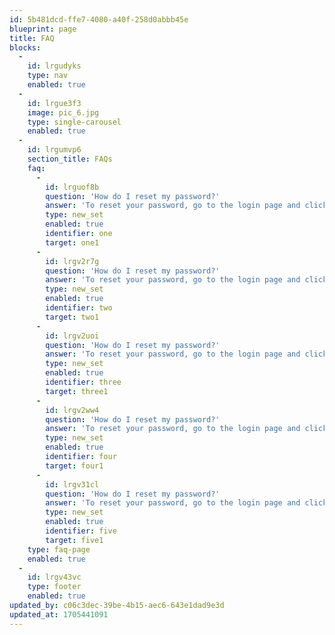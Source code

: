 ```yaml
---
id: 5b481dcd-ffe7-4080-a40f-258d0abbb45e
blueprint: page
title: FAQ
blocks:
  -
    id: lrgudyks
    type: nav
    enabled: true
  -
    id: lrgue3f3
    image: pic_6.jpg
    type: single-carousel
    enabled: true
  -
    id: lrgumvp6
    section_title: FAQs
    faq:
      -
        id: lrguof8b
        question: 'How do I reset my password?'
        answer: 'To reset your password, go to the login page and click on the "Forgot Password" link. Follow the instructions sent to your registered email.'
        type: new_set
        enabled: true
        identifier: one
        target: one1
      -
        id: lrgv2r7g
        question: 'How do I reset my password?'
        answer: 'To reset your password, go to the login page and click on the "Forgot Password" link. Follow the instructions sent to your registered email.'
        type: new_set
        enabled: true
        identifier: two
        target: two1
      -
        id: lrgv2uoi
        question: 'How do I reset my password?'
        answer: 'To reset your password, go to the login page and click on the "Forgot Password" link. Follow the instructions sent to your registered email.'
        type: new_set
        enabled: true
        identifier: three
        target: three1
      -
        id: lrgv2ww4
        question: 'How do I reset my password?'
        answer: 'To reset your password, go to the login page and click on the "Forgot Password" link. Follow the instructions sent to your registered email.'
        type: new_set
        enabled: true
        identifier: four
        target: four1
      -
        id: lrgv31cl
        question: 'How do I reset my password?'
        answer: 'To reset your password, go to the login page and click on the "Forgot Password" link. Follow the instructions sent to your registered email.'
        type: new_set
        enabled: true
        identifier: five
        target: five1
    type: faq-page
    enabled: true
  -
    id: lrgv43vc
    type: footer
    enabled: true
updated_by: c06c3dec-39be-4b15-aec6-643e1dad9e3d
updated_at: 1705441091
---
```

